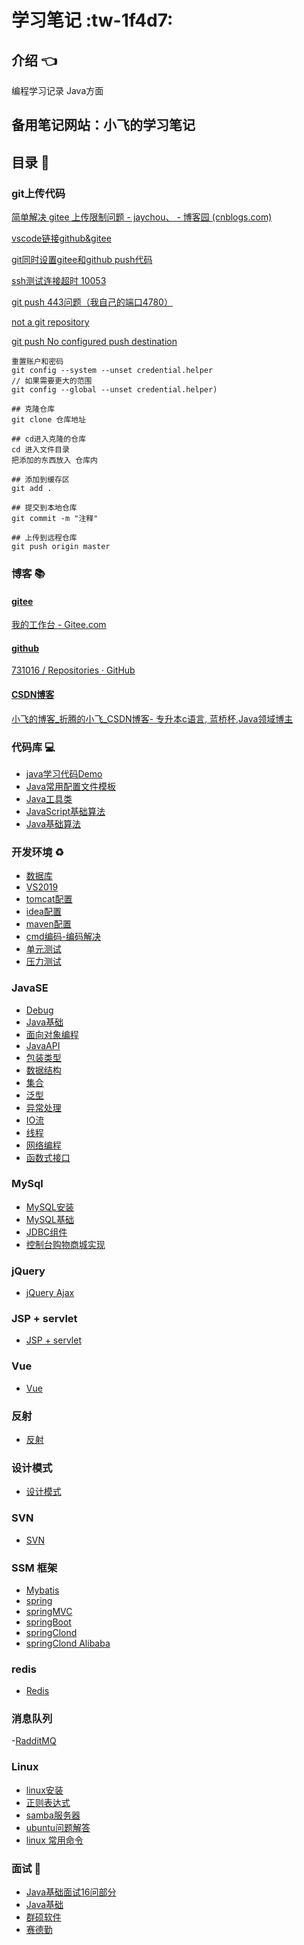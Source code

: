 # 学习笔记 :tw-1f4d7: 

## 介绍 :point_left: 
编程学习记录
Java方面

## 备用笔记网站：<a herf="http://119.3.104.52:3000">小飞的学习笔记</a>

## 目录 :pencil: 

### git上传代码

  [简单解决 gitee 上传限制问题 - jaychou、 - 博客园 (cnblogs.com)](https://www.cnblogs.com/jaychou-/p/14983818.html#:~:text=我们使用代码来上,10m以内的文件)

  [vscode链接github&gitee](https://blog.csdn.net/qq_38981614/article/details/115013188)

  [git同时设置gitee和github push代码](https://cloud.tencent.com/developer/article/1774890)

  [ssh测试连接超时 10053](https://www.xuebuyuan.com/2159862.html)

  [git push 443问题（我自己的端口4780）](https://blog.csdn.net/m0_46979525/article/details/120825786)

  [not a git repository](https://blog.csdn.net/wenb1bai/article/details/89363588)

  [git push No configured push destination](https://blog.csdn.net/COCOLI_BK/article/details/97921497)

  ```Git
  重置账户和密码
  git config --system --unset credential.helper
  // 如果需要更大的范围
  git config --global --unset credential.helper)
  ```

```Git
## 克隆仓库 
git clone 仓库地址

## cd进入克隆的仓库
cd 进入文件目录
把添加的东西放入 仓库内

## 添加到缓存区
git add .

## 提交到本地仓库
git commit -m "注释"

## 上传到远程仓库
git push origin master
```
### 博客 :books: 
#### <ins>gitee</ins>
[我的工作台 - Gitee.com](https://gitee.com/LovelyHzz/dashboard/projects)
#### <ins>github</ins>
[731016 / Repositories · GitHub](https://github.com/731016?tab=repositories)
#### <ins>CSDN博客</ins>
[小飞的博客_折腾的小飞_CSDN博客- 专升本c语言, 蓝桥杯,Java领域博主](https://blog.csdn.net/qq_41666142)


### 代码库 :computer: 
- [java学习代码Demo](https://gitee.com/LovelyHzz/code-demo/tree/master)
- [Java常用配置文件模板](https://gitee.com/LovelyHzz/study-notes/blob/master/%E4%BB%A3%E7%A0%81%E5%BA%93/%E5%B8%B8%E7%94%A8%E9%85%8D%E7%BD%AE%E6%96%87%E4%BB%B6.md)
- [Java工具类](https://gitee.com/LovelyHzz/study-notes/blob/master/%E4%BB%A3%E7%A0%81%E5%BA%93/java%E5%B7%A5%E5%85%B7%E7%B1%BB.md)
- [JavaScript基础算法](https://gitee.com/LovelyHzz/study-notes/blob/master/%E4%BB%A3%E7%A0%81%E5%BA%93/javascript.md)
- [Java基础算法](https://gitee.com/LovelyHzz/study-notes/blob/master/%E4%BB%A3%E7%A0%81%E5%BA%93/Java.md)

### 开发环境 :recycle: 
- [数据库](https://gitee.com/LovelyHzz/study-notes/blob/master/%E5%BC%80%E5%8F%91%E7%8E%AF%E5%A2%83/%E6%95%B0%E6%8D%AE%E5%BA%93.md)
- [VS2019](https://gitee.com/LovelyHzz/study-notes/blob/master/%E5%BC%80%E5%8F%91%E7%8E%AF%E5%A2%83/vs2019.md)
- [tomcat配置](https://gitee.com/LovelyHzz/study-notes/blob/master/%E5%BC%80%E5%8F%91%E7%8E%AF%E5%A2%83/Tomcat%E9%85%8D%E7%BD%AE.md)
- [idea配置](https://gitee.com/LovelyHzz/study-notes/blob/master/%E5%BC%80%E5%8F%91%E7%8E%AF%E5%A2%83/IDEA%E9%85%8D%E7%BD%AE.md)
- [maven配置](https://gitee.com/LovelyHzz/study-notes/blob/master/%E5%BC%80%E5%8F%91%E7%8E%AF%E5%A2%83/maven%E9%85%8D%E7%BD%AE.md)
- [cmd编码-编码解决](https://gitee.com/LovelyHzz/study-notes/blob/master/%E5%BC%80%E5%8F%91%E7%8E%AF%E5%A2%83/cmd%E7%BC%96%E7%A0%81-%E7%BC%96%E7%A0%81%E8%A7%A3%E5%86%B3.md)
- [单元测试](https://gitee.com/LovelyHzz/study-notes/blob/master/%E5%BC%80%E5%8F%91%E7%8E%AF%E5%A2%83/%E5%8D%95%E5%85%83%E6%B5%8B%E8%AF%95.md)
- [压力测试](https://gitee.com/LovelyHzz/study-notes/blob/master/%E5%BC%80%E5%8F%91%E7%8E%AF%E5%A2%83/%E5%8E%8B%E5%8A%9B%E6%B5%8B%E8%AF%95.md)

### JavaSE
- [Debug](https://gitee.com/LovelyHzz/study-notes/blob/master/JavaSE/Debug.md)
- [Java基础](https://gitee.com/LovelyHzz/study-notes/blob/master/JavaSE/Java%E5%9F%BA%E7%A1%80.md)
- [面向对象编程](https://gitee.com/LovelyHzz/study-notes/blob/master/JavaSE/%E9%9D%A2%E5%90%91%E5%AF%B9%E8%B1%A1%E7%BC%96%E7%A8%8B.md)
- [JavaAPI](https://gitee.com/LovelyHzz/study-notes/blob/master/JavaSE/JavaAPI.md)
- [包装类型](https://gitee.com/LovelyHzz/study-notes/blob/master/JavaSE/%E5%8C%85%E8%A3%85%E7%B1%BB%E5%9E%8B.md)
- [数据结构](https://gitee.com/LovelyHzz/study-notes/blob/master/JavaSE/%E6%95%B0%E6%8D%AE%E7%BB%93%E6%9E%84.md)
- [集合](https://gitee.com/LovelyHzz/study-notes/blob/master/JavaSE/%E9%9B%86%E5%90%88.md)
- [泛型](https://gitee.com/LovelyHzz/study-notes/blob/master/JavaSE/%E6%B3%9B%E5%9E%8B.md)
- [异常处理](https://gitee.com/LovelyHzz/study-notes/blob/master/JavaSE/%E5%BC%82%E5%B8%B8%E5%A4%84%E7%90%86.md)
- [IO流](https://gitee.com/LovelyHzz/study-notes/blob/master/JavaSE/IO%E6%B5%81.md)
- [线程](https://gitee.com/LovelyHzz/study-notes/blob/master/JavaSE/%E7%BA%BF%E7%A8%8B.md)
- [网络编程](https://gitee.com/LovelyHzz/study-notes/blob/master/JavaSE/%E7%BD%91%E7%BB%9C%E7%BC%96%E7%A8%8B.md)
- [函数式接口](https://gitee.com/LovelyHzz/study-notes/blob/master/JavaSE/%E5%87%BD%E6%95%B0%E5%BC%8F%E6%8E%A5%E5%8F%A3.md)

### MySql
- [MySQL安装](https://gitee.com/LovelyHzz/study-notes/blob/master/MySQL/MySql%E5%AE%89%E8%A3%85.md)
- [MySQL基础](https://gitee.com/LovelyHzz/study-notes/blob/master/MySQL/MySQL%E5%9F%BA%E7%A1%80.md)
- [JDBC组件](https://gitee.com/LovelyHzz/study-notes/blob/master/MySQL/JDBC%E7%BB%84%E4%BB%B6.md)
- [控制台购物商城实现](https://gitee.com/LovelyHzz/study-notes/blob/master/MySQL/%E8%B4%AD%E7%89%A9%E5%95%86%E5%9F%8E.md)

### jQuery
- [jQuery Ajax](https://gitee.com/LovelyHzz/study-notes/blob/master/jQuery/Ajax.md)

### JSP + servlet
- [JSP + servlet](https://gitee.com/LovelyHzz/study-notes/blob/master/jsp_servlet/jsp_servlet.md)

### Vue

+ [Vue](https://gitee.com/LovelyHzz/study-notes/blob/master/前端框架/vue.md)

### 反射

- [反射](https://gitee.com/LovelyHzz/study-notes/blob/master/%E5%8F%8D%E5%B0%84/%E5%8F%8D%E5%B0%84.md)

### 设计模式
- [设计模式](https://gitee.com/LovelyHzz/study-notes/blob/master/%E8%AE%BE%E8%AE%A1%E6%A8%A1%E5%BC%8F/%E8%AE%BE%E8%AE%A1%E6%A8%A1%E5%BC%8F.md)

### SVN
- [SVN](https://gitee.com/LovelyHzz/study-notes/blob/master/SVN/SVN.md)

### SSM 框架
- [Mybatis](https://gitee.com/LovelyHzz/study-notes/blob/master/SSM%E6%A1%86%E6%9E%B6/mybatis.md)
- [spring](https://gitee.com/LovelyHzz/study-notes/blob/master/SSM%E6%A1%86%E6%9E%B6/spring.md)
- [springMVC](https://gitee.com/LovelyHzz/study-notes/blob/master/SSM%E6%A1%86%E6%9E%B6/springMVC.md)
- [springBoot](https://gitee.com/LovelyHzz/study-notes/blob/master/SSM%E6%A1%86%E6%9E%B6/springBoot.md)
- [springClond](https://gitee.com/LovelyHzz/study-notes/blob/master/SSM%E6%A1%86%E6%9E%B6/springclond.md)
- [springClond Alibaba](https://gitee.com/LovelyHzz/study-notes/blob/master/SSM%E6%A1%86%E6%9E%B6/springClond%20Alibaba.md)

### redis
- [Redis](https://gitee.com/LovelyHzz/study-notes/blob/master/Redis/redis.md)

### 消息队列
 -[RadditMQ](https://gitee.com/LovelyHzz/study-notes/blob/master/%E6%B6%88%E6%81%AF%E9%98%9F%E5%88%97/rabbitMQ.md)

### Linux
- [linux安装](https://gitee.com/LovelyHzz/study-notes/blob/master/linux/linux%E5%AE%89%E8%A3%85.md)
- [正则表达式](https://gitee.com/LovelyHzz/study-notes/blob/master/linux/%E6%AD%A3%E5%88%99%E8%A1%A8%E8%BE%BE%E5%BC%8F.md)
- [samba服务器](https://gitee.com/LovelyHzz/study-notes/blob/master/linux/samba%E6%9C%8D%E5%8A%A1%E5%99%A8.md)
- [ubuntu问题解答](https://gitee.com/LovelyHzz/study-notes/blob/master/linux/ubuntu%E9%97%AE%E9%A2%98%E8%A7%A3%E7%AD%94.md)
- [linux 常用命令](https://gitee.com/LovelyHzz/study-notes/blob/master/linux/%E5%B8%B8%E7%94%A8linux%E5%91%BD%E4%BB%A4.md)

### 面试 :briefcase: 
- [Java基础面试16问部分](https://gitee.com/LovelyHzz/study-notes/blob/master/%E9%9D%A2%E8%AF%95/%E9%9D%A2%E8%AF%95%E9%A2%98.md)
- [Java基础](https://gitee.com/LovelyHzz/study-notes/blob/master/%E9%9D%A2%E8%AF%95/Java%E5%9F%BA%E7%A1%80.md)
- [群硕软件](https://gitee.com/LovelyHzz/study-notes/blob/master/%E9%9D%A2%E8%AF%95/%E7%BE%A4%E7%A1%95%E8%BD%AF%E4%BB%B6.md)
- [赛德勤](https://gitee.com/LovelyHzz/study-notes/blob/master/%E9%9D%A2%E8%AF%95/%E8%B5%9B%E5%BE%B7%E5%8B%A4.md)
